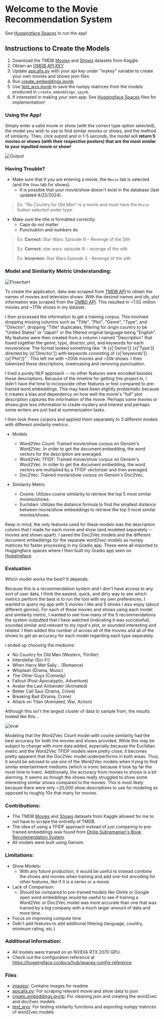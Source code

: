 # Welcome to the Movie Recommendation System

See [Huggingface Spaces](https://huggingface.co/spaces/brandonowens/movie-recommendation-app) to run the app!

## Instructions to Create the Models

1. Download the TMDB [Movies](https://www.kaggle.com/datasets/asaniczka/tmdb-movies-dataset-2023-930k-movies) and [Shows](https://www.kaggle.com/datasets/asaniczka/full-tmdb-tv-shows-dataset-2023-150k-shows) datasets from Kaggle.
2. Obtain an [OMDB API KEY](https://www.omdbapi.com/apikey.aspx)
3. Update [apicalls.py](https://github.com/brandonowens24/movie-recommendation-app/blob/main/apicalls.py) with your api key under "mykey" variable to create your own movies and shows json files
4. Run [create_embeddings.ipynb](https://github.com/brandonowens24/movie-recommendation-app/blob/main/create_embeddings.ipynb)
5. Use [test_wvs.ipynb](https://github.com/brandonowens24/movie-recommendation-app/blob/main/test_wvs.ipynb) to save the numpy matrices from the models produced in `create_embeddings.ipynb`.
6. If interested in making your own app: See [Huggingface Spaces](https://huggingface.co/spaces/brandonowens/movie-recommendation-app) files for implementation!  

### Using the App!

Simply enter a valid movie or show (with the correct type option selected), the model you wish to use to find similar movies or shows, and the method of similarity.
Then, click submit and in 1-5 seconds, the model will **return 5 movies or shows (with their respective posters) that are the most similar to your inputted movie or show!**

![Output](images/example.png)

### Having Trouble?

* Make sure that if you are entering a movie, the `Movie` tab is selected (and the `Show` tab for shows).
    * It is possible that your movie/show doesn't exist in the database (last updated 4/22/2024).
      
> Ex: "No Country for Old Men" is a movie and must have the `Movie` button selected under type.

* Make sure the title is formatted correctly:
    * Caps do not matter
    * Punctuation and numbers do
      
> Ex: **Correct:** Star Wars: Episode III – Revenge of the Sith
> 
> Ex: **Correct:** star wars: episode III - revenge of the sith
> 
> Ex: **Incorrect:** Star Wars Episode 3 - Revenge of the sith


### Model and Similarity Metric Understanding:

![Flowchart](images/flowchart.png)

To create the application, data was scraped from [TMDB API](https://developer.themoviedb.org/reference/intro/getting-started) to obtain the names of movies and television shows.
With the desired names and ids, plot information was scraped from the [OMBD API](https://www.omdbapi.com/). This resulted in ~1.02 million movies and ~170k shows in my dataset.


I then processed the information to get a training corpus. This involved dropping missing columns such as "Title", "Plot", "Genre", "Type", and "Director", dropping "Title" duplicates,
filtering for origin country to be "United States" or "Japan" or the filtered original language being "English". My features were then created from a column I named "Description" that fused together the genre,
type, director, plot, and keywords for each movie/show. The format looked something like: "A {x['Genre']} {x['Type']} directed by {x['Director']} with keywords consisting of {x['keywords']}. {x['Plot']}"`. This left me with ~200k movies and ~20k shows. I then tokenized these descriptions, lowercasing and removing punctuation.

I tried a purely NLP approach -- no other features were encoded besides these descriptions. Because of the timeline for getting this project in, I didn't have the time to incorporate other features or test compared to
pre-trained word embeddings. This may have been slightly problematic because it creates a bias and dependency on how well the movie's "full" plot description captures the information of the movie. Perhaps some movies or shows
give less information to create mystery and interest and perhaps some writers are just bad at summarization tasks.

I then took these corpora and applied them separately to 3 different models with different similarity metrics:

* Models
    * Word2Vec Count: Trained movie/show corpus on Gensim's Word2Vec. In order to get the document embedding, the word vectors for the description are averaged.
    * Word2Vec TFIDF: Trained movie/show corpus on Gensim's Word2Vec. In order to get the document embedding, the word vectors are multiplied by a TFIDF vectorizer and then averaged.
    * Doc2Vec: Trained movie/show corpus on Gensim's Doc2Vec.
      
* Similarity Metric
    * Cosine: Utilizes cosine similarity to retrieve the top 5 most similar movies/shows.
    * Euclidian: Utilizes the distance formula to find the smallest distance between movie/show embeddings to retrieve the top 5 most similar movies/shows.
      
Keep in mind, the only features used for these models was the description column that I made for each movie and show (and modeled separately -- movies and shows apart).
I saved the Doc2Vec models and the different document embeddings for the separate word2vec models as numpy matrices for faster processing in my Gradio app. These were all imported to Huggingface spaces
where I then built my Gradio app seen on [Huggingface](https://huggingface.co/spaces/brandonowens/movie-recommendation-app?logs=container).

### Evaluation

Which model works the best? It depends.

Because this is a recommendation system and I don't have access to any sort of user data, I think the easiest, quick, and dirty way to see which metrics perform the best is to run the tool with my own preferences.
I wanted to query my app with 5 movies I like and 5 shows I also enjoy (about different genres). For each of these movies and shows using each model and similarity metric, I wanted to see
how many of the 5 recommendations the system outputted that I have watched (indicating it was successful), sounded similar and relevant to my input's plot, or sounded interesting and related. I then added this number of across all of the movies
and all of the shows to get an accuracy for each model regarding each type separately. 

I ended up choosing the mediums: 
* No Country for Old Men (Western, Thriller)
* Interstellar (Sci-Fi)
* When Harry Met Sally... (Romance)
* Whiplash (Drama, Music)
* The Other Guys (Comedy)
* Fallout (Post-Apocalyptic, Adventure)
* Avatar the Last Airbender (Animated)
* Better Call Saul (Drama, Crime)
* Breaking Bad (Drama, Crime)
* Attack on Titan (Animated, War, Action)
  
Although this isn't the largest cluster of data to sample from, the results looked like this...

![eval](images/eval.png)

Modeling that the Word2Vec Count model with cosine similarity had the best accuracy for both the movies and shows provided. While this may be subject to change with more data added,
especially because the Euclidian metric and the Word2Vec TFIDF models were pretty close, it becomes pretty apparent that the Doc2Vec model underperforms in both areas. Thus, it would be advised to use one of the Word2Vec 
models when trying to find similar entertainment mediums (which is ironic because it took by far the most time to train). Additionally, the accuracy from movies to shows is a bit alarming. It seems as though the shows really struggled to show some interesting similar shows compared to the movies.
This is most likely because there were only ~20,000 show descriptions to use for modeling as opposed to roughly 10x that many for movies. 

### Contributions:

* The TMDB [Movies](https://www.kaggle.com/datasets/asaniczka/tmdb-movies-dataset-2023-930k-movies) and [Shows](https://www.kaggle.com/datasets/asaniczka/full-tmdb-tv-shows-dataset-2023-150k-shows) datasets from Kaggle allowed for me to not have to scrape the entiretly of TMDB.
* The idea of using a TFIDF approach instead of just comparing to pre-trained embeddings was found from [Dhilip Subramanian's Book Recommendation System](https://www.kdnuggets.com/2020/08/content-based-recommendation-system-word-embeddings.html).
* All models were built using Gensim. 
  
### Limitations:

* Show Models:
  * With any future production, it would be useful to instead combine the shows and movies when training and add one-hot encoding for other features, like if it is a series or a movie.
* Lack of Comparison:
  * Should be compared to pre-trained models like GloVe or Google open word embeddings would be useful to see if training a Word2Vec or Doc2Vec model was more accurate than one that was trained by a big company with a much larger amount of data and more time.
* Focus on improving compute time
* Didn't add features to add additional filtering (language, country, minimum rating, etc.)

### Additional Information:

* All models were trained on an NVIDIA RTX 2070 GPU. 
* Check out the configuration reference at https://huggingface.co/docs/hub/spaces-config-reference

### Files
* [images/](https://github.com/brandonowens24/movie-recommendation-app/tree/main/images): Contains images for readme
* [apicalls.py](https://github.com/brandonowens24/movie-recommendation-app/blob/main/apicalls.py): For scraping relevant movie and show data to json 
* [create_embeddings.ipynb](https://github.com/brandonowens24/movie-recommendation-app/blob/main/create_embeddings.ipynb): For cleaning json and creating the word2vec and doc2vec models
* [test_wvs](https://github.com/brandonowens24/movie-recommendation-app/blob/main/test_wvs.ipynb): For testing similarity functions and exporting numpy matrices of word2vec models
